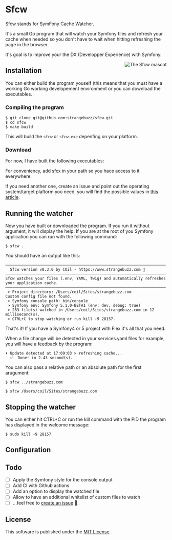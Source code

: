 # Sfcw

Sfcw stands for SymFony Cache Watcher.

It's a small Go program that will watch your Symfony files and refresh your cache
when needed so you don't have to wait when hitting refreshing the page in the browser.

It's goal is to improve your the DX (Developper Experience) with Symfony.   

<img src="https://raw.githubusercontent.com/strangebuzz/sfcw/master/logos/sfcw.png" alt="The Sfcw mascot" align="right" />

## Installation

You can either build the program youself (this means that you must have a working
Go working developement environment or you can download the executables. 

### Compiling the program

```terminal
$ git clone git@github.com:strangebuzz/sfcw.git
$ cd sfcw
$ make build 
```

This will build the `sfcw` or `sfcw.exe` depenfing on your platform.

### Download

For now, I have built the following executables:

For conveniency, add sfcx in your path so you hace access to it everywhere.

If you need another one, create an issue and point out the operating system/target
plaftorm you need, you will find the possible values in [this article](https://www.digitalocean.com/community/tutorials/how-to-build-go-executables-for-multiple-platforms-on-ubuntu-16-04#step-4-%E2%80%94-building-executables-for-different-architectures).

## Running the watcher

Now you have built or downloaded the program. If you run it without argument, it
will display the help. If you are at the root of you Symfony application you can
run with the following command:

```terminal
$ sfcw .
```

You should have an output like this:

```terminal
——————————————————————————————————————————————————————————————————————
  Sfcw version v0.3.0 by COil - https://www.strangebuzz.com 🐝
——————————————————————————————————————————————————————————————————————
Sfcw watches your files (.env, YAML, Twig) and automatically refreshes your application cache.
——————————————————————————————————————————————————————————————————————
 > Project directory: /Users/coil/Sites/strangebuzz.com
Custom config file not found.
 > Symfony console path: bin/console
 > Symfony env: Symfony 5.1.0-BETA1 (env: dev, debug: true)
 > 263 file(s) watched in /Users/coil/Sites/strangebuzz.com in 12 millisecond(s).
 > CTRL+C to stop watching or run kill -9 28157.
```

That's it! If you have a Symfony4 or 5 project with Flex it's all that you need.

When a file change will be detected in your services.yaml files for example, you
will have a feedback by the program:

```terminal
⬇ Update detected at 17:09:03 > refreshing cache...
  ✅  Done! in 2.43 second(s).
```

You can also pass a relative path or an absolute path for the first arugument:

```terminal
$ sfcw ../strangebuzz.com
```

```terminal
$ sfcw /Users/coil/Sites/strangebuzz.com 
```

## Stopping the watcher

You can either hit CTRL+C or run the kill command with the PID the program has
displayed in the welcome message:

```terminal
$ sudo kill -9 28157
```

## Configuration

## Todo

- [ ] Apply the Symfony style for the console output
- [ ] Add CI with Github actions
- [ ] Add an option to display the watched file
- [ ] Allow to have an additional whitelist of custom files to watch
- [ ] ...feel free to [create an issue](https://github.com/strangebuzz/sfcw/issues/new) 🙂.

## License

This software is published under the [MIT License](LICENSE.md)


